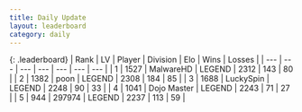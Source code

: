 ```yaml
---
title: Daily Update
layout: leaderboard
category: daily
---
```


{: .leaderboard}
| Rank | LV | Player | Division | Elo | Wins | Losses |
| --- | --- | --- | --- | --- | --- | --- |
| <span data-change="1">1</span> | 1527 | <span title="ID: 261794">MalwareHD</span> | LEGEND | <span data-change="0">2312</span> | <span data-change="0">143</span> | <span data-change="0">80</span> |
| <span data-change="-1">2</span> | 1382 | <span title="ID: 540690">poon</span> | LEGEND | <span data-change="-30">2308</span> | <span data-change="15">184</span> | <span data-change="7">85</span> |
| <span data-change="0">3</span> | 1688 | <span title="ID: 498412">LuckySpin</span> | LEGEND | <span data-change="0">2248</span> | <span data-change="0">90</span> | <span data-change="0">33</span> |
| <span data-change="4">4</span> | 1041 | <span title="ID: 431504">Dojo Master</span> | LEGEND | <span data-change="23">2243</span> | <span data-change="4">71</span> | <span data-change="0">27</span> |
| <span data-change="0">5</span> | 944 | <span title="ID: 544038">297974</span> | LEGEND | <span data-change="0">2237</span> | <span data-change="0">113</span> | <span data-change="0">59</span> |